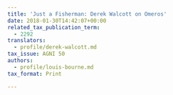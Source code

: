 ```yaml
---
title: 'Just a Fisherman: Derek Walcott on Omeros'
date: 2018-01-30T14:42:07+00:00
related_tax_publication_term:
  - 2292
translators:
  - profile/derek-walcott.md
tax_issue: AGNI 50
authors:
  - profile/louis-bourne.md
tax_format: Print

---
```

